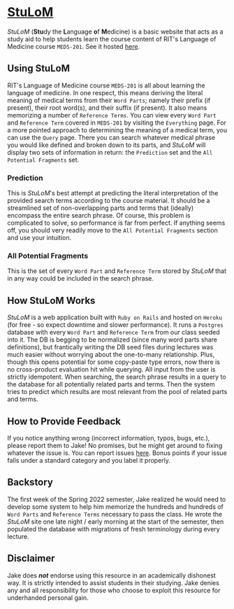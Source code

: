 # [StuLoM](https://stulom.herokuapp.com)
*StuLoM* (**Stu**dy the **L**anguage **o**f **M**edicine) is a basic website that acts as a study aid to help students learn the course content of RIT's Language of Medicine course `MEDS-201`. See it hosted [here](https://stulom.herokuapp.com).

## Using StuLoM
RIT's Language of Medicine course `MEDS-201` is all about learning the language of medicine. In one respect, this means deriving the literal meaning of medical terms from their `Word Parts`; namely their prefix (if present), their root word(s), and their suffix (if present). It also means memorizing a number of `Reference Terms`. You can view every `Word Part` and `Reference Term` covered in `MEDS-201` by visiting the `Everything` page. For a more pointed approach to determining the meaning of a medical term, you can use the `Query` page. There you can search whatever medical phrase you would like defined and broken down to its parts, and *StuLoM* will display two sets of information in return: the `Prediction` set and the `All Potential Fragments` set.

### Prediction
This is *StuLoM*'s best attempt at predicting the literal interpretation of the provided search terms according to the course material. It should be a streamlined set of non-overlapping parts and terms that (ideally) encompass the entire search phrase. Of course, this problem is complicated to solve, so performance is far from perfect. If anything seems off, you should very readily move to the `All Potential Fragments` section and use your intuition.

### All Potential Fragments
This is the set of every `Word Part` and `Reference Term` stored by *StuLoM* that in any way could be included in the search phrase.

## How StuLoM Works
*StuLoM* is a web application built with `Ruby on Rails` and hosted on `Heroku` (for free - so expect downtime and slower performance). It runs a `Postgres` database with every `Word Part` and `Reference Term` from our class seeded into it. The DB is begging to be normalized (since many word parts share definitions), but frantically writing the DB seed files during lectures was much easier without worrying about the one-to-many relationship. Plus, though this opens potential for some copy-paste type errors, now there is no cross-product evaluation hit while querying. All input from the user is strictly idempotent. When searching, the search phrase results in a query to the database for all potentially related parts and terms. Then the system tries to predict which results are most relevant from the pool of related parts and terms.

## How to Provide Feedback
If you notice anything wrong (incorrect information, typos, bugs, etc.), please report them to Jake! No promises, but he might get around to fixing whatever the issue is. You can report issues [here](https://github.com/jakeod99/study-lom/issues). Bonus points if your issue falls under a standard category and you label it properly.

## Backstory
The first week of the Spring 2022 semester, Jake realized he would need to develop some system to help him memorize the hundreds and hundreds of `Word Parts` and `Reference Terms` necessary to pass the class. He wrote the *StuLoM* site one late night / early morning at the start of the semester, then populated the database with migrations of fresh terminology during every lecture. 

## Disclaimer
Jake does ***not*** endorse using this resource in an academically dishonest way. It is strictly intended to assist students in their studying. Jake denies any and all responsibility for those who choose to exploit this resource for underhanded personal gain.
